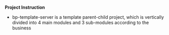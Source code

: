 **Project Instruction** 

- bp-template-server is a template parent-child project, which is vertically divided into 4 main modules and 3 sub-modules according to the business
